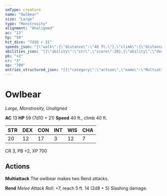 ```yaml
---
smType: creature
name: "Owlbear"
size: "Large"
type: "Monstrosity"
alignment: "Unaligned"
ac: "13"
hp: "59"
hit_dice: "7d10 + 21"
speeds_json: "{\"walk\":{\"distance\":\"40 ft.\"},\"climb\":{\"distance\":\"40 ft.\"}}"
abilities_json: "[{\"ability\":\"str\",\"score\":20},{\"ability\":\"dex\",\"score\":12},{\"ability\":\"con\",\"score\":17},{\"ability\":\"int\",\"score\":3},{\"ability\":\"wis\",\"score\":12},{\"ability\":\"cha\",\"score\":7}]"
pb: "+2"
cr: "3"
xp: "700"
entries_structured_json: "[{\"category\":\"action\",\"name\":\"Multiattack\",\"text\":\"The owlbear makes two Rend attacks.\"},{\"category\":\"action\",\"name\":\"Rend\",\"text\":\"*Melee Attack Roll:* +7, reach 5 ft. 14 (2d8 + 5) Slashing damage.\"}]"
---
```


# Owlbear
*Large, Monstrosity, Unaligned*

**AC** 13
**HP** 59 (7d10 + 21)
**Speed** 40 ft., climb 40 ft.

| STR | DEX | CON | INT | WIS | CHA |
| --- | --- | --- | --- | --- | --- |
| 20 | 12 | 17 | 3 | 12 | 7 |

CR 3, PB +2, XP 700

## Actions

**Multiattack**
The owlbear makes two Rend attacks.

**Rend**
*Melee Attack Roll:* +7, reach 5 ft. 14 (2d8 + 5) Slashing damage.

